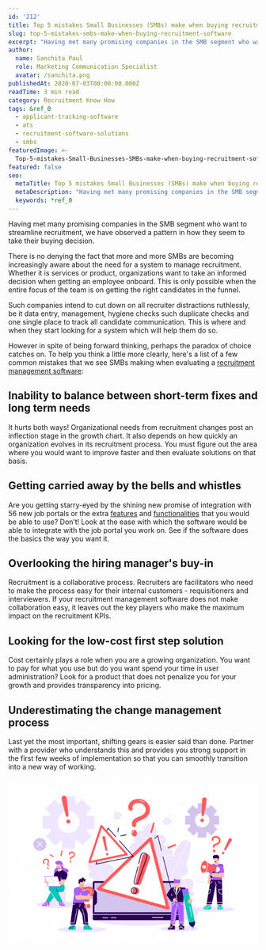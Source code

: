 ```yaml
---
id: '212'
title: Top 5 mistakes Small Businesses (SMBs) make when buying recruitment software
slug: top-5-mistakes-smbs-make-when-buying-recruitment-software
excerpt: "Having met many promising companies in the SMB segment who want to streamline recruitment, we have observed a pattern in how they seem to take their buying decision.\_\_\n\nThere is no denying the fact t..."
author:
  name: Sanchita Paul
  role: Marketing Communication Specialist
  avatar: /sanchita.png
publishedAt: 2020-07-03T00:00:00.000Z
readTime: 3 min read
category: Recruitment Know How
tags: &ref_0
  - applicant-tracking-software
  - ats
  - recruitment-software-solutions
  - smbs
featuredImage: >-
  Top-5-mistakes-Small-Businesses-SMBs-make-when-buying-recruitment-software-1.jpg
featured: false
seo:
  metaTitle: Top 5 mistakes Small Businesses (SMBs) make when buying recruitment software
  metaDescription: "Having met many promising companies in the SMB segment who want to streamline recruitment, we have observed a pattern in how they seem to take their buying decision.\_\_\n\nThere is no denying the fact t..."
  keywords: *ref_0
---
```


Having met many promising companies in the SMB segment who want to streamline recruitment, we have observed a pattern in how they seem to take their buying decision.  

There is no denying the fact that more and more SMBs are becoming increasingly aware about the need for a system to manage recruitment. Whether it is services or product, organizations want to take an informed decision when getting an employee onboard. This is only possible when the entire focus of the team is on getting the right candidates in the funnel. 

<!--more-->

Such companies intend to cut down on all recruiter distractions ruthlessly, be it data entry, management, hygiene checks such duplicate checks and one single place to track all candidate communication. This is where and when they start looking for a system which will help them do so. 

However in spite of being forward thinking, perhaps the paradox of choice catches on. To help you think a little more clearly, here's a list of a few common mistakes that we see SMBs making when evaluating a [recruitment management software](https://www.thetalentpool.ai/): 

## **Inability to balance between short-term fixes and long term needs** 

It hurts both ways! Organizational needs from recruitment changes post an inflection stage in the growth chart. It also depends on how quickly an organization evolves in its recruitment process. You must figure out the area where you would want to improve faster and then evaluate solutions on that basis. 

## **Getting carried away by the bells and whistles** 

Are you getting starry-eyed by the shining new promise of integration with 56 new job portals or the extra [features](https://www.thetalentpool.ai/blogs/does-your-applicant-tracking-software-have-these-features/) and [functionalities](https://www.thetalentpool.ai/recruitment-management-software-benefits/) that you would be able to use? Don’t! Look at the ease with which the software would be able to integrate with the job portal you work on. See if the software does the basics the way you want it.

## **Overlooking the hiring manager's buy-in** 

Recruitment is a collaborative process. Recruiters are facilitators who need to make the process easy for their internal customers - requisitioners and interviewers. If your recruitment management software does not make collaboration easy, it leaves out the key players who make the maximum impact on the recruitment KPIs. 

## **Looking for the low-cost first step solution** 

Cost certainly plays a role when you are a growing organization. You want to pay for what you use but do you want spend your time in user administration? Look for a product that does not penalize you for your growth and provides transparency into pricing. 

## **Underestimating the change management process** 

Last yet the most important, shifting gears is easier said than done. Partner with a provider who understands this and provides you strong support in the first few weeks of implementation so that you can smoothly transition into a new way of working. 

![talentpool-recruitment-software](images/Top-5-mistakes-Small-Businesses-SMBs-make-when-buying-recruitment-software-1.jpg)
